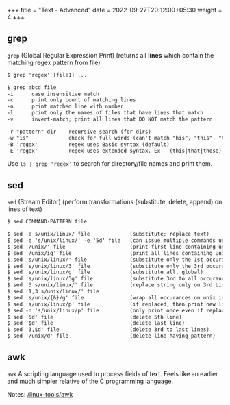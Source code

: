 +++
title = "Text - Advanced"
date =  2022-09-27T20:12:00+05:30
weight = 4
+++

## grep
`grep` (Global Regular Expression Print) (returns all **lines** which contain the matching regex pattern from file)
```txt
$ grep 'regex' [file1] ...

$ grep abcd file
-i 		case insensitive match
-c		print only count of matching lines
-n		print matched line with number
-l		print only the names of files that have lines that match
-v		invert-match; print all lines that DO NOT match the pattern

-r "pattern" dir 	recursive search (for dirs)
-w "is" 	   		check for full words (can't match "his", "this", "tiss" now)
-B 'regex'     		regex uses Basic syntax (default)
-E 'regex'    		regex uses extended syntax. Ex - (this|that|those)
```

Use `ls | grep 'regex'` to search for directory/file names and print them.

## sed
`sed` (Stream Editor) (perform transformations (substitute, delete, append) on lines of text)

```txt
$ sed COMMAND-PATTERN file

$ sed -e s/unix/linux/ file 			(substitute; replace text)
$ sed -e 's/unix/linux/' -e '5d' file 	(can issue multiple commands using -e) 
$ sed '/unix/' file 					(print first line containing unix)
$ sed '/unix/ig' file 					(print all lines containing unix, case-insensitive)
$ sed 's/unix/linux/' file 				(substitute only the 1st occurance of unix with linux)
$ sed 's/unix/linux/3' file 			(substitute only the 3rd occurance of unix with linux)
$ sed 's/unix/linux/g' file 			(substitute all, global)
$ sed 's/unix/linux/3g' file 			(substitute 3rd to all occurances)
$ sed '3 s/unix/linux/' file 			(replace string only on 3rd Line)
$ sed '1,3 s/unix/linux/' file
$ sed 's/unix/{&}/g' file 				(wrap all occurances on unix in {})
$ sed 's/unix/linux/p' file 			(if replaced, then print new line twice on the console, otherwise only once)
$ sed -n 's/unix/linux/p' file 			(only print once even if replaced)
$ sed '5d' file 						(delete 5th line)
$ sed '$d' file 						(delete last line)
$ sed '3,$d' file 						(delete 3rd to last lines)
$ sed '/unix/d' file 					(delete line having pattern)
```

## awk

`awk` A scripting language used to process fields of text. Feels like an earlier and much simpler relative of the C programming language.

Notes: [/linux-tools/awk](/linux-tools/awk/)